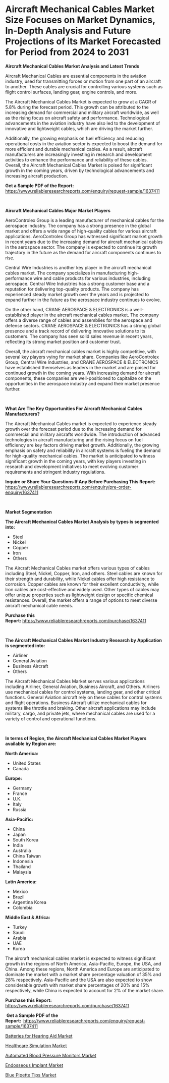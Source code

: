 <p><h1>Aircraft Mechanical Cables Market Size Focuses on Market Dynamics, In-Depth Analysis and Future Projections of its Market Forecasted for Period from 2024 to 2031</h1></p><p><strong>Aircraft Mechanical Cables Market Analysis and Latest Trends</strong></p>
<p><p>Aircraft Mechanical Cables are essential components in the aviation industry, used for transmitting forces or motion from one part of an aircraft to another. These cables are crucial for controlling various systems such as flight control surfaces, landing gear, engine controls, and more.</p><p>The Aircraft Mechanical Cables Market is expected to grow at a CAGR of 5.8% during the forecast period. This growth can be attributed to the increasing demand for commercial and military aircraft worldwide, as well as the rising focus on aircraft safety and performance. Technological advancements in the aviation industry have also led to the development of innovative and lightweight cables, which are driving the market further.</p><p>Additionally, the growing emphasis on fuel efficiency and reducing operational costs in the aviation sector is expected to boost the demand for more efficient and durable mechanical cables. As a result, aircraft manufacturers are increasingly investing in research and development activities to enhance the performance and reliability of these cables. Overall, the Aircraft Mechanical Cables Market is poised for significant growth in the coming years, driven by technological advancements and increasing aircraft production.</p></p>
<p><strong>Get a Sample PDF of the Report:&nbsp;</strong> <a href="https://www.reliableresearchreports.com/enquiry/request-sample/1637411">https://www.reliableresearchreports.com/enquiry/request-sample/1637411</a></p>
<p>&nbsp;</p>
<p><strong>Aircraft Mechanical Cables Major Market Players</strong></p>
<p><p>AeroControlex Group is a leading manufacturer of mechanical cables for the aerospace industry. The company has a strong presence in the global market and offers a wide range of high-quality cables for various aircraft applications. AeroControlex Group has witnessed significant market growth in recent years due to the increasing demand for aircraft mechanical cables in the aerospace sector. The company is expected to continue its growth trajectory in the future as the demand for aircraft components continues to rise.</p><p>Central Wire Industries is another key player in the aircraft mechanical cables market. The company specializes in manufacturing high-performance wire and cable products for various industries, including aerospace. Central Wire Industries has a strong customer base and a reputation for delivering top-quality products. The company has experienced steady market growth over the years and is projected to expand further in the future as the aerospace industry continues to evolve.</p><p>On the other hand, CRANE AEROSPACE & ELECTRONICS is a well-established player in the aircraft mechanical cables market. The company offers a diverse range of cables and assemblies for the aerospace and defense sectors. CRANE AEROSPACE & ELECTRONICS has a strong global presence and a track record of delivering innovative solutions to its customers. The company has seen solid sales revenue in recent years, reflecting its strong market position and customer trust.</p><p>Overall, the aircraft mechanical cables market is highly competitive, with several key players vying for market share. Companies like AeroControlex Group, Central Wire Industries, and CRANE AEROSPACE & ELECTRONICS have established themselves as leaders in the market and are poised for continued growth in the coming years. With increasing demand for aircraft components, these companies are well-positioned to capitalize on the opportunities in the aerospace industry and expand their market presence further.</p></p>
<p>&nbsp;</p>
<p><strong>What Are The Key Opportunities For Aircraft Mechanical Cables Manufacturers?</strong></p>
<p><p>The Aircraft Mechanical Cables market is expected to experience steady growth over the forecast period due to the increasing demand for commercial and military aircrafts worldwide. The introduction of advanced technologies in aircraft manufacturing and the rising focus on fuel efficiency are key factors driving market growth. Additionally, the growing emphasis on safety and reliability in aircraft systems is fueling the demand for high-quality mechanical cables. The market is anticipated to witness significant growth in the coming years, with key players investing in research and development initiatives to meet evolving customer requirements and stringent industry regulations.</p></p>
<p><strong>Inquire or Share Your Questions If Any Before Purchasing This Report:</strong> <a href="https://www.reliableresearchreports.com/enquiry/pre-order-enquiry/1637411">https://www.reliableresearchreports.com/enquiry/pre-order-enquiry/1637411</a></p>
<p>&nbsp;</p>
<p><strong>Market Segmentation</strong></p>
<p><strong>The Aircraft Mechanical Cables Market Analysis by types is segmented into:</strong></p>
<p><ul><li>Steel</li><li>Nickel</li><li>Copper</li><li>Iron</li><li>Others</li></ul></p>
<p><p>The Aircraft Mechanical Cables market offers various types of cables including Steel, Nickel, Copper, Iron, and others. Steel cables are known for their strength and durability, while Nickel cables offer high resistance to corrosion. Copper cables are known for their excellent conductivity, while Iron cables are cost-effective and widely used. Other types of cables may offer unique properties such as lightweight design or specific chemical resistances. Overall, the market offers a range of options to meet diverse aircraft mechanical cable needs.</p></p>
<p><strong>Purchase this Report:&nbsp;</strong><a href="https://www.reliableresearchreports.com/purchase/1637411">https://www.reliableresearchreports.com/purchase/1637411</a></p>
<p>&nbsp;</p>
<p><strong>The Aircraft Mechanical Cables Market Industry Research by Application is segmented into:</strong></p>
<p><ul><li>Airliner</li><li>General Aviation</li><li>Business Aircraft</li><li>Others</li></ul></p>
<p><p>The Aircraft Mechanical Cables Market serves various applications including Airliner, General Aviation, Business Aircraft, and Others. Airliners use mechanical cables for control systems, landing gear, and other critical functions. General Aviation aircraft rely on these cables for control systems and flight operations. Business Aircraft utilize mechanical cables for systems like throttle and braking. Other aircraft applications may include military, cargo, and private jets, where mechanical cables are used for a variety of control and operational functions.</p></p>
<p>&nbsp;</p>
<p><strong>In terms of Region, the Aircraft Mechanical Cables Market Players available by Region are:</strong></p>
<p>
    <p> <strong> North America: </strong>
        <ul>
            <li>United States</li>
            <li>Canada</li>
        </ul>
        </p> 
    <p> <strong> Europe: </strong>
        <ul>
            <li>Germany</li>
            <li>France</li>
            <li>U.K.</li>
            <li>Italy</li>
            <li>Russia</li>
        </ul>
        </p> 
    <p> <strong> Asia-Pacific: </strong>
        <ul>
            <li>China</li>
            <li>Japan</li>
            <li>South Korea</li>
            <li>India</li>
            <li>Australia</li>
            <li>China Taiwan</li>
            <li>Indonesia</li>
            <li>Thailand</li>
            <li>Malaysia</li>
        </ul>
        </p> 
    <p> <strong> Latin America: </strong>
        <ul>
            <li>Mexico</li>
            <li>Brazil</li>
            <li>Argentina Korea</li>
            <li>Colombia</li>
        </ul>
        </p> 
    <p> <strong> Middle East & Africa: </strong>
        <ul>
            <li>Turkey</li>
            <li>Saudi</li>
            <li>Arabia</li>
            <li>UAE</li>
            <li>Korea</li>
        </ul>
    </p>
    </p>
<p><p>The aircraft mechanical cables market is expected to witness significant growth in the regions of North America, Asia-Pacific, Europe, the USA, and China. Among these regions, North America and Europe are anticipated to dominate the market with a market share percentage valuation of 35% and 28% respectively. Asia-Pacific and the USA are also expected to show considerable growth with market share percentages of 20% and 15% respectively, while China is expected to account for 2% of the market share.</p></p>
<p><strong>Purchase this Report: </strong><a href="https://www.reliableresearchreports.com/purchase/1637411">https://www.reliableresearchreports.com/purchase/1637411</a></p>
<p>&nbsp;<strong>Get a Sample PDF of the Report:&nbsp;&nbsp;</strong><a href="https://www.reliableresearchreports.com/enquiry/request-sample/1637411">https://www.reliableresearchreports.com/enquiry/request-sample/1637411</a></p>
<p><strong></strong></p>
<p><p><a href="https://medium.com/@briaabshire1988/batteries-for-hearing-aid-market-research-report-its-history-and-forecast-2024-to-2031-33d2c0bbaf95">Batteries for Hearing Aid Market</a></p><p><a href="https://medium.com/@briaabshire1988/healthcare-simulation-market-trends-and-market-analysis-forecasted-for-period-2024-2031-64c07b0611ce">Healthcare Simulation Market</a></p><p><a href="https://medium.com/@briaabshire1988/automated-blood-pressure-monitors-market-comprehensive-assessment-by-type-application-and-822e9d4b1bb4">Automated Blood Pressure Monitors Market</a></p><p><a href="https://medium.com/@briaabshire1988/endosseous-implant-market-trends-forecast-and-competitive-analysis-to-2031-ef1bdbb74fa3">Endosseous Implant Market</a></p><p><a href="https://medium.com/@briaabshire1988/blue-pipette-tips-market-share-evolution-and-market-growth-trends-2024-2031-0705ac051c32">Blue Pipette Tips Market</a></p></p>